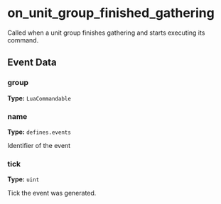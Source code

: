 # on_unit_group_finished_gathering

Called when a unit group finishes gathering and starts executing its command.

## Event Data

### group

**Type:** `LuaCommandable`

### name

**Type:** `defines.events`

Identifier of the event

### tick

**Type:** `uint`

Tick the event was generated.


